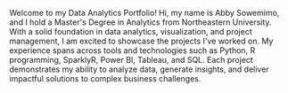 Welcome to my Data Analytics Portfolio!
Hi, my name is Abby Sowemimo, and I hold a Master's Degree in Analytics from Northeastern University. 
With a solid foundation in data analytics, visualization, and project management, I am excited to showcase the projects I've worked on. 
My experience spans across tools and technologies such as Python, R programming, SparklyR, Power BI, Tableau, and SQL. 
Each project demonstrates my ability to analyze data, generate insights, and deliver impactful solutions to complex business challenges.